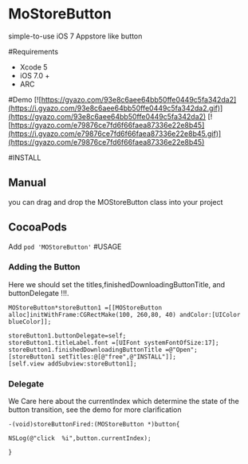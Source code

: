 MoStoreButton
=============

simple-to-use iOS 7 Appstore like button




#Requirements

- Xcode 5 
- iOS 7.0 + 
- ARC

#Demo
[![https://gyazo.com/93e8c6aee64bb50ffe0449c5fa342da2](https://i.gyazo.com/93e8c6aee64bb50ffe0449c5fa342da2.gif)](https://gyazo.com/93e8c6aee64bb50ffe0449c5fa342da2)
[![https://gyazo.com/e79876ce7fd6f66faea87336e22e8b45](https://i.gyazo.com/e79876ce7fd6f66faea87336e22e8b45.gif)](https://gyazo.com/e79876ce7fd6f66faea87336e22e8b45)



#INSTALL
## Manual
you can drag and drop the MOStoreButton class into your project
## CocoaPods
Add
`pod 'MOStoreButton'`
#USAGE

### Adding the Button
   Here we should  set  the titles,finishedDownloadingButtonTitle, and buttonDelegate !!!. 
 
   	MOStoreButton*storeButton1 =[[MOStoreButton alloc]initWithFrame:CGRectMake(100, 260,80, 40) andColor:[UIColor blueColor]];
   
    storeButton1.buttonDelegate=self;
    storeButton1.titleLabel.font =[UIFont systemFontOfSize:17];
    storeButton1.finishedDownloadingButtonTitle =@"Open";
    [storeButton1 setTitles:@[@"free",@"INSTALL"]];
    [self.view addSubview:storeButton1]; 


### Delegate

We Care here about the currentIndex which determine the state of the button transition, see the demo for more clarification

	-(void)storeButtonFired:(MOStoreButton *)button{
    
    NSLog(@"click  %i",button.currentIndex);
    
	}

	

	
